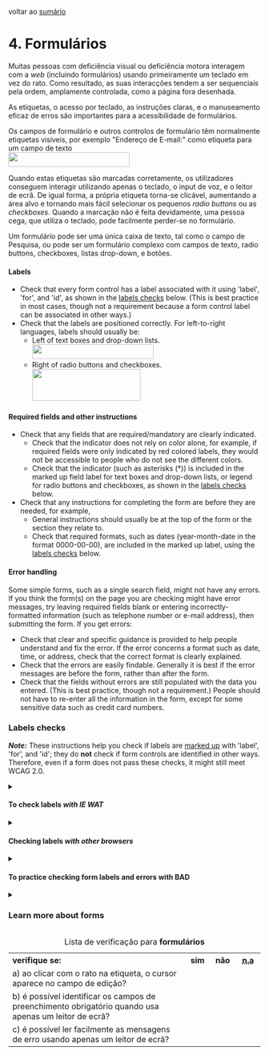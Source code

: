 voltar ao [sumário](README.md)

# 4. Formulários

<p>Muitas pessoas com deficiência visual ou deficiência motora interagem com a <em>web</em> (incluindo formulários) usando primeiramente um teclado em vez do rato. Como resultado, as suas interacções tendem a ser sequenciais pela ordem, amplamente controlada, como a página fora desenhada.</p>
<p>As etiquetas, o acesso por teclado, as instruções claras, e o manuseamento eficaz de erros são importantes para a acessibilidade de formulários.</p>
<p>Os campos de formulário e outros controlos de formulário têm normalmente etiquetas visiveis, por exemplo &quot;Endereço de E-mail:&quot; como etiqueta para um campo de texto</br>
<img src="http://www.w3.org/WAI/content-images/preliminary/form-label-text.png" width="242" height="29" alt="" class="imgbreathe" /><br />
<p>Quando estas etiquetas são marcadas corretamente, os utilizadores conseguem interagir utilizando apenas o teclado, o input de voz, e o leitor de ecrã. De igual forma, a própria etiqueta torna-se clicável, aumentando a área alvo e tornando mais fácil selecionar os pequenos <em>radio buttons</em> ou as <em>checkboxes</em>. Quando a marcação não é feita devidamente, uma pessoa cega, que utiliza o teclado, pode facilmente perder-se no formulário. </p>
  
<p> Um formulário pode ser uma única caixa de texto, tal como o campo de Pesquisa, ou pode ser um formulário complexo com campos de texto, radio buttons, checkboxes, listas drop-down, e botões.</p>  

<h4 class="small4">Labels</h4>
<ul>
  <li>Check that every form control has a label associated with it <span class="listintro"> using 'label', 'for', and 'id'</span>, as shown in the <a href="#labelschecks">labels checks</a> below. (This is best practice in most cases, though not a requirement because a form control label can be associated in other ways.)</li>
  <li>Check that the labels are positioned correctly. For left-to-right languages, labels should usually be:
    <ul>
      <li>Left of text boxes and drop-down lists.<br />
        <img src="/WAI/content-images/preliminary/form-label-text.png" width="242" height="29" alt="" class="imgbreathe" /></li>
      <li>Right of radio buttons and checkboxes. <br />
        <img src="/WAI/content-images/preliminary/form-label-radio.png" alt="" width="216" height="64" class="imgbreathe" /> </li>
    </ul>
  </li>
</ul>
<h4 class="small4">Required fields and other instructions</h4>
<ul>
  <li>Check that any fields that are required/mandatory are clearly indicated.
    <ul>
      <li>Check that the indicator does not rely on color alone, for example, if required fields were only indicated by red colored labels, they would not be accessible to people who do not see the different colors.</li>
      <li>Check that the indicator (such as asterisks (*)) is included in the marked up field label for text boxes and drop-down lists, or legend for  radio buttons and checkboxes, as shown in the <a href="#labelschecks">labels checks</a> below.</li>
    </ul>
  </li>
  <li>Check that any instructions for completing the form are before they are needed, for example,
    <ul>
      <li>General instructions should usually be at the top of the form or the section they relate to.</li>
      <li>Check that required formats, such as dates (year-month-date in the format 0000-00-00), are included in the marked up label, using the <a href="#labelschecks">labels checks</a> below.</li>
    </ul>
  </li>
</ul>
<h4 class="small4 listintro">Error handling</h4>
<p class="listintro spacenotop">Some simple forms, such as a single search field, might not have any errors. If you think the form(s) on the page you are checking might have error messages, try leaving required fields blank or entering incorrectly-formatted information (such as telephone number or e-mail address), then submitting the form. If you get errors:</p>
<ul>
  <li>Check that clear and specific guidance is provided to help people understand and fix the error. If the error concerns a format such as date, time, or address, check that the  correct format is clearly explained.</li>
  <li>Check that the errors are easily findable. Generally it is best if the error messages are before the form, rather than after the form.</li>
  <li>Check that the fields without errors are still populated with the data you entered. (This is best practice, though not a requirement.) People should not have to re-enter all the information in the form, except for some sensitive data such as credit card numbers.</li>
</ul>
<h3 id="labelschecks">Labels checks</h3>
<p><span class="listintro"><em><strong>Note:</strong></em> These instructions help you check  if labels are <a href="#markup" class="termref">marked up</a> with 'label', 'for', and 'id'; they do <strong>not</strong> check if  form controls are identified in other ways.</span> Therefore, even if a form does not pass these checks, it might still meet WCAG 2.0.</p>
<details><summary>
    <h4 id="labelsWAT">To check  labels <em>with IE WAT</em></h4>
  </summary>
  <div>
    <ol>
    <li>Open the web page you are checking.</li>
    <li>In the toolbar, select &quot;Structure&quot;, then &quot;FieldSet / Labels&quot;.
      Or, with the keyboard: Ctrl+Alt+6, then down arrow key to &quot;FieldSet / Labels&quot;, and select.
      <ul>
        <li> <em>A dialog box appears with the number of errors and controls.</em> <!-- <span class="changed">[@@ shall we explain &quot;to check out&quot;?] </span> --> 
          <br />
          <figure class="shrink-wrap">
            <div class="figcontent"> <img src="/WAI/content-images/preliminary/forms-wat-dialog.png" alt="" width="449" height="209" /> </div>
            <figcaption class="figcaption">Figure: IE WAT dialog box.</figcaption>
          </figure>
          <p><strong>The dialog box tells you the number of  identified errors, the total number of form controls, and the number of controls that you need to check manually. For the rest of the steps you need to look at the text around the labels. If this is difficult, you could skip the next steps.</strong></p>
        </li>
        <li><em>The form elements (labels and controls) are outlined in a red box, the markup is shown, and potential errors are indicated.<br />
          Example with no errors:</em><br />
          <figure class="shrink-wrap">
            <div class="figcontent"><img src="/WAI/content-images/preliminary/forms-wat-good.png" alt="" width="674" height="316" /></div>
            <figcaption class="figcaption">Figure: Form markup shown. Date label includes format.</figcaption>
          </figure>
          <em>Example with potential errors:</em><br />
          <figure class="shrink-wrap">
            <div class="figcontent"><img src="/WAI/content-images/preliminary/forms-wat-bad.png" alt="" width="674" height="305" /></div>
            <figcaption class="figcaption">Figure: Form markup shown. Date label does not include format. Fieldset missing legend.</figcaption>
          </figure>
        </li>
      </ul>
    </li>
    <li>Check that every field label has <code>label for=&quot;x&quot;</code> before it and <code>id=&quot;x&quot;</code> in the box with it, and that the text in quotes matches. <em>(&quot;x&quot; can be anything; for example, <code>for=&quot;park&quot;</code>, <code>id=&quot;park&quot;</code>)</em> 
      <!-- <span class="quiet">[@@ work with screen reader?]</span> -->
      <ul>
        <li>If the label is missing, it will indicate &quot;Label no for&quot;.</li>
        <li>If the <code>for</code> and <code>id</code> do not match, it will indicate &quot;input No Match id=&quot;x&quot;  Error&quot;.</li>
      </ul>
    </li>
    <li>Check that the required field indicator is in the field label, or for radio button and check boxes, it is in the &quot;legend&quot;. For example:
      <ul>
        <li>Correct: The asterisk (*) is included in the box around the label. 
          <!-- TODO Low Priority Add Image <span class="quiet">[image coming slh]</span> --> 
        </li>
        <li>Incorrect: The asterisk (*) is outside of the box around the label. 
          <!-- TODO Low Priority Add Image <span class="quiet">[image coming slh]</span> --> 
        </li>
        <li>Correct: &quot;(required)&quot; is in the legend. 
          <!-- TODO Low Priority Add Image <span class="quiet">[image coming slh]</span> --> 
        </li>
        <li>Incorrect: &quot;(required)&quot; is not in the legend. 
          <!-- TODO Low Priority Add Image <span class="quiet">[image coming slh]</span> --> 
        </li>
      </ul>
    </li>
  </ol>
  </div>
</details>
<details><summary>
    <h4>Checking labels <em> with other browsers</em> </h4>
  </summary>
  <div>
    <p>There is not an easy way to check form control labels with the WebDev toolbar. There is a <a href="http://jimthatcher.com/favelets/">Form Labels favelet</a> that provides the same information as <a href="#labelsWAT">IE WAT above</a> and works with Firefox. It requires installation.</p>
  </div>
<h4 id="labelsmarkup">To check labels if you're comfortable looking at the <a href="#markup" class="termref">HTML markup</a></h4>
<div class="steps">
  <ol>
    <li>Open the source HTML and find the form markup.</li>
    <li>Check that:
      <ul>
        <li>Each form control has a <code>label</code> element with a <code>for</code> attribute that  matches the value of the <code>id</code> attribute in the related control. For example:<br />
          <code>&lt;label for=&quot;firstname&quot;&gt;First name: &lt;/label&gt;<br />
          &lt;input type=&quot;text&quot; name=&quot;firstname&quot; id=&quot;firstname&quot; /&gt;<br />
          </code> </li>
        <li>Each <code>id</code> is unique within the web page.</li>
      </ul>
    </li>
  </ol>
</div>
</details>
<details><summary>
    <h4 id="formsbad">To practice checking form labels and errors with  BAD</h4>
  </summary>
  <div>
    <h5 class="listintro">Labels:</h5>
    <ol>
    <li>Open the Accessible Survey Page: <a href="https://www.w3.org/WAI/demos/bad/after/survey">www.w3.org/WAI/demos/bad/after/survey</a> that has several forms. Do  the label  checks above.
      Notice the '<code>label</code>'s, '<code>for</code>'s, and '<code>id</code>'s.</li>
    <li>Open the Inaccessible Survey Page: <a href="https://www.w3.org/WAI/demos/bad/before/survey">www.w3.org/WAI/demos/bad/before/survey</a> and do the label checks above.<br />
      In IE WAT, you get the dialog box saying there are errors and the errors are marked in the page with  &quot;&lt;input    Error&gt;&quot;.</li>
  </ol>
    <h5 id="formerrorsbad">Errors:</h5>
    <ul>
    <li>Open the Accessible Survey Page: <a href="https://www.w3.org/WAI/demos/bad/after/survey">www.w3.org/WAI/demos/bad/after/survey</a>. Leave the fields blank and Submit the form.<br />
      Notice the error messages at the top and the asterisks to indicate required fields. Also, the page title includes &quot;Submission Failed&quot;.</li>
    <li>Open the Inaccessible Survey Page: <a href="https://www.w3.org/WAI/demos/bad/before/survey">www.w3.org/WAI/demos/bad/before/survey</a>. Leave the fields blank and Submit the form.<br />
      Notice errors are only indicated by the label being red, and there is no explanation of the errors.</li>
  </ul>
  </div>
</details>
<details><summary>
    <h3>Learn more about forms</h3>
  </summary>
  <div>
    <ul>
    <li> <a href="https://www.w3.org/TR/UNDERSTANDING-WCAG20/minimize-error-cues.html">Labels or Instructions</a> - Understanding Success Criterion 3.3.2 for WCAG 2.0 (Level A)</li>
    <li><a href="https://www.w3.org/TR/UNDERSTANDING-WCAG20/content-structure-separation-programmatic.html">Info and Relationships</a> - Understanding Success Criterion 1.3.1 for WCAG 2.0 (Level A)</li>
    <li><a href="https://www.w3.org/TR/UNDERSTANDING-WCAG20/minimize-error-identified.html">Error Identification</a> - Understanding Success Criterion 3.3.1 for WCAG 2.0 (Level A)</li>
    <li><a href="https://www.w3.org/TR/UNDERSTANDING-WCAG20/minimize-error-suggestions.html">Error Suggestion</a> - Understanding Success Criterion 3.3.3 for WCAG 2.0 (Level AA)</li>
    <li><a href="https://www.w3.org/TR/UNDERSTANDING-WCAG20/minimize-error-reversible.html">Error Prevention (Legal, Financial, Data)</a> - Understanding Success Criterion 3.3.4 for WCAG 2.0 (Level AA) </li>
  </ul>
  </div>
</details>

<table>
<caption>Lista de verificação para <strong>formulários</strong></caption>
 <tr>
  <th style="width:70%; text-align:left;">verifique se:</th>
  <th style="width:10%">sim</th>
  <th style="width:10%">não</th>
  <th style="width:10%"><abbr title="não aplicável">n.a</abbr></th>
 </tr>
 <tr>
  <td>a) ao clicar com o rato na etiqueta, o cursor aparece no campo de edição?</td>
  <td></td>
  <td></td>
  <td></td>
 </tr>
 <tr>
  <td>b) é possível identificar os campos de preenchimento obrigatório quando usa apenas um leitor de ecrã?</td>
  <td></td>
  <td></td>
  <td></td>
 </tr>
 <tr>
  <td>c) é possível ler facilmente as mensagens de erro usando apenas um leitor de ecrã?</td>
  <td></td>
  <td></td>
  <td></td>
 </tr>
</table>

